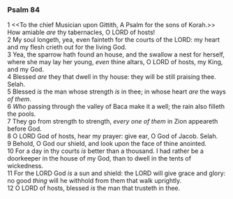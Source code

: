 ### Psalm 84

1 <<To the chief Musician upon Gittith, A Psalm for the sons of Korah.>> How amiable *are* thy tabernacles, O LORD of hosts!  
2 My soul longeth, yea, even fainteth for the courts of the LORD: my heart and my flesh crieth out for the living God.  
3 Yea, the sparrow hath found an house, and the swallow a nest for herself, where she may lay her young, *even* thine altars, O LORD of hosts, my King, and my God.  
4 Blessed *are* they that dwell in thy house: they will be still praising thee. Selah.  
5 Blessed *is* the man whose strength *is* in thee; in whose heart *are* the ways *of them*.  
6 *Who* passing through the valley of Baca make it a well; the rain also filleth the pools.  
7 They go from strength to strength, *every one of them* in Zion appeareth before God.  
8 O LORD God of hosts, hear my prayer: give ear, O God of Jacob. Selah.  
9 Behold, O God our shield, and look upon the face of thine anointed.  
10 For a day in thy courts *is* better than a thousand. I had rather be a doorkeeper in the house of my God, than to dwell in the tents of wickedness.  
11 For the LORD God *is* a sun and shield: the LORD will give grace and glory: no good *thing* will he withhold from them that walk uprightly.  
12 O LORD of hosts, blessed *is* the man that trusteth in thee.  
